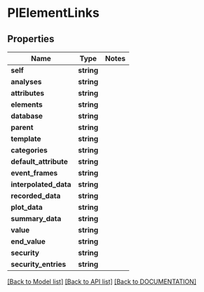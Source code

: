 # PIElementLinks

## Properties
Name | Type | Notes
------------ | ------------- | -------------
**self** | **string**
**analyses** | **string**
**attributes** | **string**
**elements** | **string**
**database** | **string**
**parent** | **string**
**template** | **string**
**categories** | **string**
**default_attribute** | **string**
**event_frames** | **string**
**interpolated_data** | **string**
**recorded_data** | **string**
**plot_data** | **string**
**summary_data** | **string**
**value** | **string**
**end_value** | **string**
**security** | **string**
**security_entries** | **string**

[[Back to Model list]](../../DOCUMENTATION.md#documentation-for-models) [[Back to API list]](../../DOCUMENTATION.md#documentation-for-api-endpoints) [[Back to DOCUMENTATION]](../../DOCUMENTATION.md)
